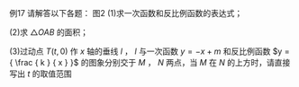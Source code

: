 例17 请解答以下各题： 图2
(1)求一次函数和反比例函数的表达式；

(2)求 ${ \triangle } O A B$ 的面积；

(3)过动点 $T ( t , 0 )$ 作 $x$ 轴的垂线 $l$ ， $l$ 与一次函数 $y = - x + m$ 和反比例函数 $y = { \frac { k } { x } }$ 的图象分别交于 $M$ ， $N$ 两点，当 $M$ 在 $N$ 的上方时，请直接写出 $t$ 的取值范围
